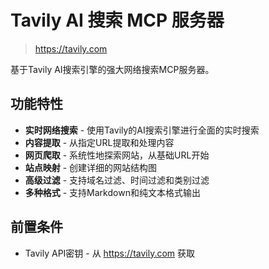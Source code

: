 # Tavily AI 搜索 MCP 服务器

> <https://tavily.com>

基于Tavily AI搜索引擎的强大网络搜索MCP服务器。

## 功能特性

- **实时网络搜索** - 使用Tavily的AI搜索引擎进行全面的实时搜索
- **内容提取** - 从指定URL提取和处理内容
- **网页爬取** - 系统性地探索网站，从基础URL开始
- **站点映射** - 创建详细的网站结构图
- **高级过滤** - 支持域名过滤、时间过滤和类别过滤
- **多种格式** - 支持Markdown和纯文本格式输出

## 前置条件

- Tavily API密钥 - 从 <https://tavily.com> 获取
